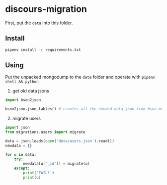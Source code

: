 # discours-migration

First, put the `data` into this folder.

## Install

```sh
pipenv install -r requirements.txt
```

## Using

Put the unpacked mongodump to the `data` folder and operate with `pipenv shell && python`


1. get old data jsons 

```py
import bson2json

bson2json.json_tables() # creates all the needed data json from bson mongodump
```

2. migrate users

```py
import json
from migrations.users import migrate

data = json.loads(open('data/users.json').read())
newdata = {}

for u in data:
    try:
        newdata[u['_id']] = migrate(u)
    except:
        print('FAIL!')
        print(u)


```